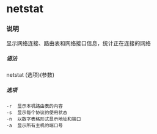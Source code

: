# netstat

### 说明

显示网络连接、路由表和网络接口信息，统计正在连接的网络

##### 语法

netstat (选项)(参数)

##### 选项

```
-r  显示本机路由表的内容
-s  显示每个协议的使用状态
-n  以数字表格形式显示地址和端口
-a  显示所有主机的端口号
```

